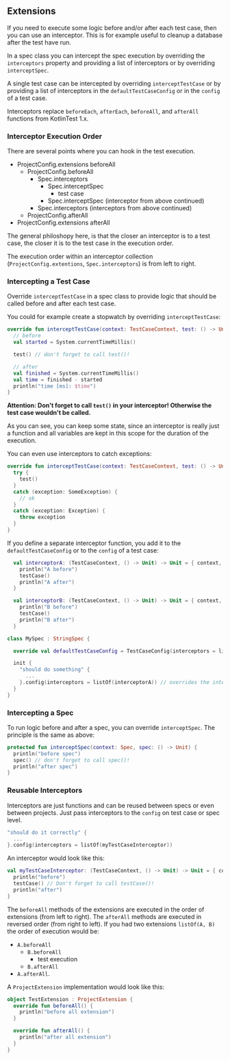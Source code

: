 Extensions <a name="interceptors"></a>
------------

If you need to execute some logic before and/or after each test case, then you can use an interceptor. This is for example useful to cleanup a database after the test have run.


In a spec class you can intercept the spec execution by overriding the `interceptors` property and providing a list of interceptors or by overriding `interceptSpec`.

A single test case can be intercepted by overriding `interceptTestCase` or by providing a list of interceptors in the `defaultTestCaseConfig` or in the `config` of a test case.

Interceptors replace `beforeEach`, `afterEach`, `beforeAll`, and `afterAll` functions from KotlinTest 1.x.

### Interceptor Execution Order

There are several points where you can hook in the test execution.

* ProjectConfig.extensions beforeAll
  * ProjectConfig.beforeAll
    * Spec.interceptors
      * Spec.interceptSpec
        * test case
      * Spec.interceptSpec (interceptor from above continued)
    * Spec.interceptors (interceptors from above continued)
  * ProjectConfig.afterAll
* ProjectConfig.extensions afterAll

The general philoshopy here, is that the closer an interceptor is to a test case, the closer it is to the test case in the execution order.

The execution order within an interceptor collection (`ProjectConfig.extentions`, `Spec.interceptors`) is from left to right.

### Intercepting a Test Case

Override `interceptTestCase` in a spec class to provide logic that should be called before and after each test case.

You could for example create a stopwatch by overriding `interceptTestCase`:

```kotlin
override fun interceptTestCase(context: TestCaseContext, test: () -> Unit) {
  // before
  val started = System.currentTimeMillis()

  test() // don't forget to call test()!

  // after
  val finished = System.currentTimeMillis()
  val time = finished - started
  println("time [ms]: $time")
}
```
**Attention: Don't forget to call `test()` in your interceptor! Otherwise the test case wouldn't be called.**

As you can see, you can keep some state, since an interceptor is really just a function and all variables are kept in this scope for the duration of the execution.

You can even use interceptors to catch exceptions:

```kotlin
override fun interceptTestCase(context: TestCaseContext, test: () -> Unit) {
  try {
    test()
  }
  catch (exception: SomeException) {
    // ok
  }
  catch (exception: Exception) {
    throw exception
  }
}
```

If you define a separate interceptor function, you add it to the `defaultTestCaseConfig` or to the `config` of a test case:

```kotlin
  val interceptorA: (TestCaseContext, () -> Unit) -> Unit = { context, testCase ->
    println("A before")
    testCase()
    println("A after")
  }

  val interceptorB: (TestCaseContext, () -> Unit) -> Unit = { context, testCase ->
    println("B before")
    testCase()
    println("B after")
  }

class MySpec : StringSpec {

  override val defaultTestCaseConfig = TestCaseConfig(interceptors = listOf(interceptorA, interceptorB))

  init {
    "should do something" {
      ...
    }.config(interceptors = listOf(interceptorA)) // overrides the interceptors from above
  }
}
```

### Intercepting a Spec

To run logic before and after a spec, you can override `interceptSpec`. The principle is the same as above:

```kotlin
protected fun interceptSpec(context: Spec, spec: () -> Unit) {
  println("before spec")
  spec() // don't forget to call spec()!
  println("after spec")
}
```

### Reusable Interceptors

Interceptors are just functions and can be reused between specs or even between projects. Just pass interceptors to the `config` on test case or spec level.

```kotlin
"should do it correctly" {
  ...
}.config(interceptors = listOf(myTestCaseInterceptor))
```

An interceptor would look like this:

```kotlin
val myTestCaseInterceptor: (TestCaseContext, () -> Unit) -> Unit = { context, testCase ->
  println("before")
  testCase() // Don't forget to call testCase()!
  println("after")
}
```


The `beforeAll` methods of the extensions are executed in the order of extensions (from left to right). The `afterAll` methods are executed in reversed order (from right to left). If you had two extensions `listOf(A, B)` the order of execution would be:

* `A.beforeAll`
  * `B.beforeAll`
    * test execution
  * `B.afterAll`
* `A.afterAll`.

A `ProjectExtension` implementation would look like this:

```kotlin
object TestExtension : ProjectExtension {
  override fun beforeAll() {
    println("before all extension")
  }

  override fun afterAll() {
    println("after all extension")
  }
}
```
